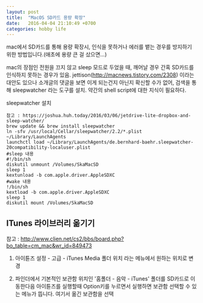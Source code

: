 ```yaml
---
layout: post
title:  "MacOS SD카드 용량 확장"
date:   2016-04-04 21:10:49 +0700
categories: hobby life
---
```


mac에서 SD카드를 통해 용량 확장시, 인식을 못하거나 에러를 뱉는 경우를 방지하기 위한 방법입니다.(애초에 용량 큰 걸 샀으면...)

mac의 장점인 전원을 끄지 않고 sleep 모드로 두었을 때, 깨어날 경우 간혹 SD카드를 인식하지 못하는 경우가 있음.
jettison(http://macnews.tistory.com/2308) 이라는 대안도 있으나 소개글의 댓글을 보면 이게 되는건지 아닌지 확신할 수가 없어, 검색을 통해 sleepwatcher 라는 도구를 설치. 약간의 shell script에 대한 지식이 필요하다.

sleepwatcher 설치

    참고 : https://joshua.huh.today/2016/03/06/jetdrive-lite-dropbox-and-sleep-watcher/
    brew update && brew install sleepwatcher
    ln -sfv /usr/local/Cellar/sleepwatcher/2.2/*.plist ~/Library/LaunchAgents
    launchctl load ~/Library/LaunchAgents/de.bernhard-baehr.sleepwatcher-20compatibility-localuser.plist
    #sleep 내용
  	#!/bin/sh
  	diskutil unmount /Volumes/SkaMacSD
  	sleep 1
  	kextunload -b com.apple.driver.AppleSDXC
    #wake 내용
  	!/bin/sh
  	kextload -b com.apple.driver.AppleSDXC
  	sleep 1
  	diskutil mount /Volumes/SkaMacSD



## ITunes 라이브러리 옮기기 ##

참고 : http://www.clien.net/cs2/bbs/board.php?bo_table=cm_mac&wr_id=849473

1. 아이튠즈 설정 - 고급 - iTunes Media 폴더 위치
라는 메뉴에서 원하는 위치로 변경

2. 파인더에서 기본적인 보관함 위치인 '홈폴더 - 음악 - iTunes' 폴더를 SD카드로 이동한다음
아이튠즈를 실행할때 Option키를 누르면서 실행하면 보관함 선택할 수 있는 메뉴가 뜹니다.
여기서 옮긴 보관함을 선택
